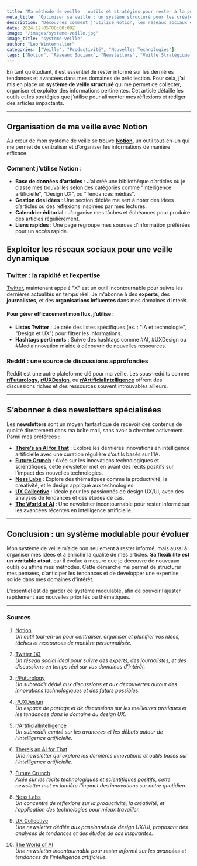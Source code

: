 ```yaml
---
title: "Ma méthode de veille : outils et stratégies pour rester à la pointe"
meta_title: "Optimiser sa veille : un système structuré pour les créateurs et étudiants"
description: "Découvrez comment j'utilise Notion, les réseaux sociaux et des newsletters pour organiser ma veille et produire des articles impactants."
date: 2024-12-05T08:00:00Z
image: "/images/systeme-veille.jpg"
image_title: "systeme-veille"
author: "Leo Winterhalter"
categories: ["Veille", "Productivité", "Nouvelles Technologies"]
tags: ["Notion", "Réseaux Sociaux", "Newsletters", "Veille Stratégique"]
---
```


En tant qu’étudiant, il est essentiel de rester informé sur les dernières tendances et avancées dans mes domaines de prédilection. Pour cela, j’ai mis en place un **système de veille structuré** qui me permet de collecter, organiser et exploiter des informations pertinentes. Cet article détaille les outils et les stratégies que j’utilise pour alimenter mes réflexions et rédiger des articles impactants.

---

## Organisation de ma veille avec Notion

Au cœur de mon système de veille se trouve **[Notion](https://www.notion.so/)**, un outil tout-en-un qui me permet de centraliser et d’organiser les informations de manière efficace.

### Comment j’utilise Notion :

- **Base de données d’articles** : J’ai créé une bibliothèque d’articles où je classe mes trouvailles selon des catégories comme "Intelligence artificielle", "Design UX", ou "Tendances médias".
- **Gestion des idées** : Une section dédiée me sert à noter des idées d’articles ou des réflexions inspirées par mes lectures.
- **Calendrier éditorial** : J’organise mes tâches et échéances pour produire des articles régulièrement.
- **Liens rapides** : Une page regroupe mes sources d’information préférées pour un accès rapide.


## Exploiter les réseaux sociaux pour une veille dynamique

### Twitter : la rapidité et l’expertise

[Twitter](https://x.com/?lang=fr), maintenant appelé "X" est un outil incontournable pour suivre les dernières actualités en temps réel. Je m'abonne à des **experts**, des **journalistes**, et des **organisations influentes** dans mes domaines d’intérêt.

#### Pour gérer efficacement mon flux, j’utilise :

- **Listes Twitter** : Je crée des listes spécifiques (ex. : "IA et technologie", "Design et UX") pour filtrer les informations.
- **Hashtags pertinents** : Suivre des hashtags comme #AI, #UXDesign ou #MediaInnovation m’aide à découvrir de nouvelles ressources.

### Reddit : une source de discussions approfondies

Reddit est une autre plateforme clé pour ma veille. Les sous-reddits comme [**r/Futurology**](https://www.reddit.com/r/Futurology/), [**r/UXDesign**](https://www.reddit.com/r/UXDesign/), ou [**r/ArtificialIntelligence**](https://www.reddit.com/r/ArtificialInteligence/) offrent des discussions riches et des ressources souvent introuvables ailleurs.

---

## S’abonner à des newsletters spécialisées

Les **newsletters** sont un moyen fantastique de recevoir des contenus de qualité directement dans ma boîte mail, sans avoir à chercher activement. Parmi mes préférées :

- [**There’s an AI for That**](https://theresanaiforthat.com/) : Explore les dernières innovations en intelligence artificielle avec une curation régulière d’outils basés sur l’IA.
- [**Future Crunch**](https://futurecrun.ch/) : Axée sur les innovations technologiques et scientifiques, cette newsletter met en avant des récits positifs sur l’impact des nouvelles technologies.
- [**Ness Labs**](https://nesslabs.com/) : Explore des thématiques comme la productivité, la créativité, et le design appliqué aux technologies.
- [**UX Collective**](https://uxdesign.cc/) : Idéale pour les passionnés de design UX/UI, avec des analyses de tendances et des études de cas.
- [**The World of AI**](https://worldofai.substack.com/)  : Une newsletter incontournable pour rester informé sur les avancées récentes en intelligence artificielle.

---

## Conclusion : un système modulable pour évoluer

Mon système de veille m’aide non seulement à rester informé, mais aussi à organiser mes idées et à enrichir la qualité de mes articles. **Sa flexibilité est un véritable atout**, car il évolue à mesure que je découvre de nouveaux outils ou affine mes méthodes. Cette démarche me permet de structurer mes pensées, d’anticiper les tendances et de développer une expertise solide dans mes domaines d’intérêt.

L’essentiel est de garder ce système modulable, afin de pouvoir l’ajuster rapidement aux nouvelles priorités ou thématiques.

---

### Sources

1. [Notion](https://www.notion.so/)  
   *Un outil tout-en-un pour centraliser, organiser et planifier vos idées, tâches et ressources de manière personnalisée.*

2. [Twitter (X)](https://x.com/?lang=fr)  
   *Un réseau social idéal pour suivre des experts, des journalistes, et des discussions en temps réel sur vos domaines d'intérêt.*

3. [r/Futurology](https://www.reddit.com/r/Futurology/)  
   *Un subreddit dédié aux discussions et aux découvertes autour des innovations technologiques et des futurs possibles.*

4. [r/UXDesign](https://www.reddit.com/r/UXDesign/)  
   *Un espace de partage et de discussions sur les meilleures pratiques et les tendances dans le domaine du design UX.*

5. [r/ArtificialIntelligence](https://www.reddit.com/r/ArtificialInteligence/)  
   *Un subreddit centré sur les avancées et les débats autour de l’intelligence artificielle.*

6. [There’s an AI for That](https://theresanaiforthat.com/)  
   *Une newsletter qui explore les dernières innovations et outils basés sur l’intelligence artificielle.*

7. [Future Crunch](https://futurecrun.ch/)  
   *Axée sur les récits technologiques et scientifiques positifs, cette newsletter met en lumière l’impact des innovations sur notre quotidien.*

8. [Ness Labs](https://nesslabs.com/)  
   *Un concentré de réflexions sur la productivité, la créativité, et l’application des technologies pour mieux travailler.*

9. [UX Collective](https://uxdesign.cc/)  
   *Une newsletter dédiée aux passionnés de design UX/UI, proposant des analyses de tendances et des études de cas inspirantes.*

10. [The World of AI](https://worldofai.substack.com/)  
   *Une newsletter incontournable pour rester informé sur les avancées et tendances de l’intelligence artificielle.*

